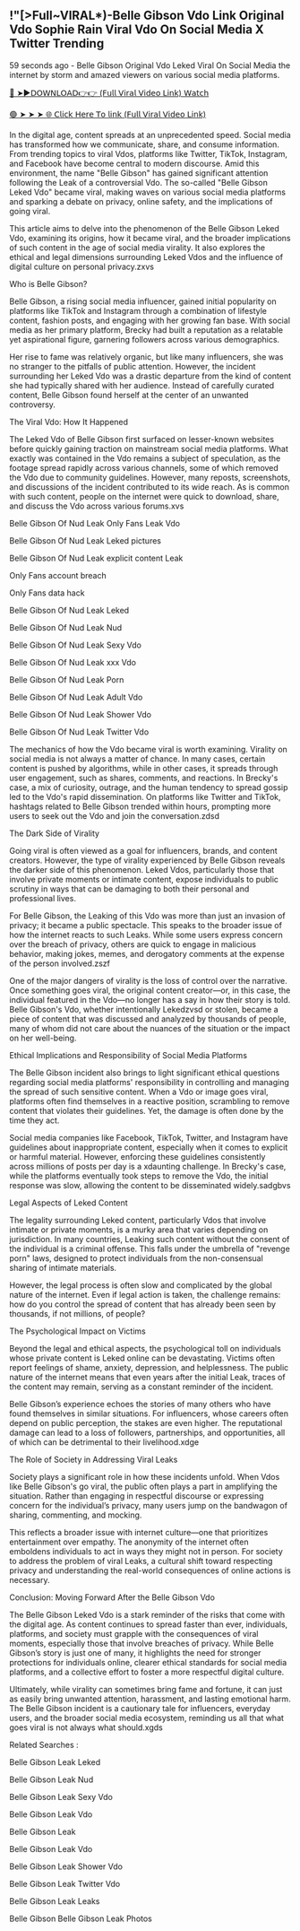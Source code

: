 ## !"[>Full~VIRAL*)-Belle Gibson Vdo Link Original Vdo Sophie Rain Viral Vdo On Social Media X Twitter Trending


59 seconds ago - Belle Gibson Original Vdo Leked Viral On Social Media the internet by storm and amazed viewers on various social media platforms.

[🔴 ➤►𝖣𝖮𝖶𝖭𝖫𝖮𝖠𝖣👉👉 (𝖥𝗎𝗅𝗅 𝖵𝗂𝗋𝖺𝗅 𝖵𝗂𝖽𝖾𝗈 𝖫𝗂𝗇𝗄) 𝖶𝖺𝗍𝖼𝗁](https://shortx.today/lek-vdo)<br>

[🟢 ➤ ➤ ➤ 🌐 𝖢𝗅𝗂𝖼𝗄 𝖧𝖾𝗋𝖾 𝖳𝗈 𝗅𝗂𝗇𝗄 (𝖥𝗎𝗅𝗅 𝖵𝗂𝗋𝖺𝗅 𝖵𝗂𝖽𝖾𝗈 𝖫𝗂𝗇𝗄)](https://shortx.today/lek-vdo)<br>



In the digital age, content spreads at an unprecedented speed. Social media has transformed how we communicate, share, and consume information. From trending topics to viral Vdos, platforms like Twitter, TikTok, Instagram, and Facebook have become central to modern discourse. Amid this environment, the name "Belle Gibson" has gained significant attention following the Leak of a controversial Vdo. The so-called "Belle Gibson Leked Vdo" became viral, making waves on various social media platforms and sparking a debate on privacy, online safety, and the implications of going viral.

This article aims to delve into the phenomenon of the Belle Gibson Leked Vdo, examining its origins, how it became viral, and the broader implications of such content in the age of social media virality. It also explores the ethical and legal dimensions surrounding Leked Vdos and the influence of digital culture on personal privacy.zxvs

Who is Belle Gibson?

Belle Gibson, a rising social media influencer, gained initial popularity on platforms like TikTok and Instagram through a combination of lifestyle content, fashion posts, and engaging with her growing fan base. With social media as her primary platform, Brecky had built a reputation as a relatable yet aspirational figure, garnering followers across various demographics.

Her rise to fame was relatively organic, but like many influencers, she was no stranger to the pitfalls of public attention. However, the incident surrounding her Leked Vdo was a drastic departure from the kind of content she had typically shared with her audience. Instead of carefully curated content, Belle Gibson found herself at the center of an unwanted controversy.

The Viral Vdo: How It Happened

The Leked Vdo of Belle Gibson first surfaced on lesser-known websites before quickly gaining traction on mainstream social media platforms. What exactly was contained in the Vdo remains a subject of speculation, as the footage spread rapidly across various channels, some of which removed the Vdo due to community guidelines. However, many reposts, screenshots, and discussions of the incident contributed to its wide reach. As is common with such content, people on the internet were quick to download, share, and discuss the Vdo across various forums.xvs

Belle Gibson Of Nud Leak Only Fans Leak Vdo

Belle Gibson Of Nud Leak Leked pictures

Belle Gibson Of Nud Leak explicit content Leak

Only Fans account breach

Only Fans data hack

Belle Gibson Of Nud Leak Leked

Belle Gibson Of Nud Leak Nud

Belle Gibson Of Nud Leak Sexy Vdo

Belle Gibson Of Nud Leak xxx Vdo

Belle Gibson Of Nud Leak Porn

Belle Gibson Of Nud Leak Adult Vdo

Belle Gibson Of Nud Leak Shower Vdo

Belle Gibson Of Nud Leak Twitter Vdo

The mechanics of how the Vdo became viral is worth examining. Virality on social media is not always a matter of chance. In many cases, certain content is pushed by algorithms, while in other cases, it spreads through user engagement, such as shares, comments, and reactions. In Brecky's case, a mix of curiosity, outrage, and the human tendency to spread gossip led to the Vdo's rapid dissemination. On platforms like Twitter and TikTok, hashtags related to Belle Gibson trended within hours, prompting more users to seek out the Vdo and join the conversation.zdsd

The Dark Side of Virality

Going viral is often viewed as a goal for influencers, brands, and content creators. However, the type of virality experienced by Belle Gibson reveals the darker side of this phenomenon. Leked Vdos, particularly those that involve private moments or intimate content, expose individuals to public scrutiny in ways that can be damaging to both their personal and professional lives.

For Belle Gibson, the Leaking of this Vdo was more than just an invasion of privacy; it became a public spectacle. This speaks to the broader issue of how the internet reacts to such Leaks. While some users express concern over the breach of privacy, others are quick to engage in malicious behavior, making jokes, memes, and derogatory comments at the expense of the person involved.zszf

One of the major dangers of virality is the loss of control over the narrative. Once something goes viral, the original content creator—or, in this case, the individual featured in the Vdo—no longer has a say in how their story is told. Belle Gibson's Vdo, whether intentionally Lekedzvsd or stolen, became a piece of content that was discussed and analyzed by thousands of people, many of whom did not care about the nuances of the situation or the impact on her well-being.

Ethical Implications and Responsibility of Social Media Platforms

The Belle Gibson incident also brings to light significant ethical questions regarding social media platforms' responsibility in controlling and managing the spread of such sensitive content. When a Vdo or image goes viral, platforms often find themselves in a reactive position, scrambling to remove content that violates their guidelines. Yet, the damage is often done by the time they act.

Social media companies like Facebook, TikTok, Twitter, and Instagram have guidelines about inappropriate content, especially when it comes to explicit or harmful material. However, enforcing these guidelines consistently across millions of posts per day is a xdaunting challenge. In Brecky's case, while the platforms eventually took steps to remove the Vdo, the initial response was slow, allowing the content to be disseminated widely.sadgbvs

Legal Aspects of Leked Content

The legality surrounding Leked content, particularly Vdos that involve intimate or private moments, is a murky area that varies depending on jurisdiction. In many countries, Leaking such content without the consent of the individual is a criminal offense. This falls under the umbrella of "revenge porn" laws, designed to protect individuals from the non-consensual sharing of intimate materials.

However, the legal process is often slow and complicated by the global nature of the internet. Even if legal action is taken, the challenge remains: how do you control the spread of content that has already been seen by thousands, if not millions, of people?

The Psychological Impact on Victims

Beyond the legal and ethical aspects, the psychological toll on individuals whose private content is Leked online can be devastating. Victims often report feelings of shame, anxiety, depression, and helplessness. The public nature of the internet means that even years after the initial Leak, traces of the content may remain, serving as a constant reminder of the incident.

Belle Gibson’s experience echoes the stories of many others who have found themselves in similar situations. For influencers, whose careers often depend on public perception, the stakes are even higher. The reputational damage can lead to a loss of followers, partnerships, and opportunities, all of which can be detrimental to their livelihood.xdge

The Role of Society in Addressing Viral Leaks

Society plays a significant role in how these incidents unfold. When Vdos like Belle Gibson's go viral, the public often plays a part in amplifying the situation. Rather than engaging in respectful discourse or expressing concern for the individual’s privacy, many users jump on the bandwagon of sharing, commenting, and mocking.

This reflects a broader issue with internet culture—one that prioritizes entertainment over empathy. The anonymity of the internet often emboldens individuals to act in ways they might not in person. For society to address the problem of viral Leaks, a cultural shift toward respecting privacy and understanding the real-world consequences of online actions is necessary.

Conclusion: Moving Forward After the Belle Gibson Vdo

The Belle Gibson Leked Vdo is a stark reminder of the risks that come with the digital age. As content continues to spread faster than ever, individuals, platforms, and society must grapple with the consequences of viral moments, especially those that involve breaches of privacy. While Belle Gibson’s story is just one of many, it highlights the need for stronger protections for individuals online, clearer ethical standards for social media platforms, and a collective effort to foster a more respectful digital culture.

Ultimately, while virality can sometimes bring fame and fortune, it can just as easily bring unwanted attention, harassment, and lasting emotional harm. The Belle Gibson incident is a cautionary tale for influencers, everyday users, and the broader social media ecosystem, reminding us all that what goes viral is not always what should.xgds

Related Searches :

Belle Gibson Leak Leked

Belle Gibson Leak Nud

Belle Gibson Leak Sexy Vdo

Belle Gibson Leak Vdo

Belle Gibson Leak

Belle Gibson Leak Vdo

Belle Gibson Leak Shower Vdo

Belle Gibson Leak Twitter Vdo

Belle Gibson Leak Leaks

Belle Gibson Belle Gibson Leak Photos

